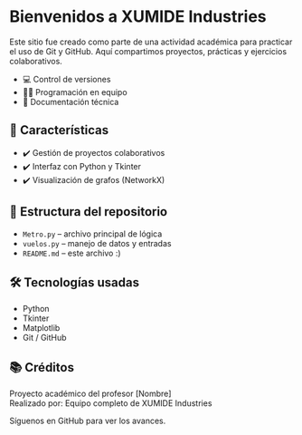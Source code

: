 # Bienvenidos a XUMIDE Industries

Este sitio fue creado como parte de una actividad académica para practicar el uso de Git y GitHub. Aquí compartimos proyectos, prácticas y ejercicios colaborativos.

- 💻 Control de versiones
- 👨‍💻 Programación en equipo
- 📘 Documentación técnica

## 🚀 Características
- ✔️ Gestión de proyectos colaborativos
- ✔️ Interfaz con Python y Tkinter
- ✔️ Visualización de grafos (NetworkX)

## 📁 Estructura del repositorio
- `Metro.py` – archivo principal de lógica
- `vuelos.py` – manejo de datos y entradas
- `README.md` – este archivo :)

## 🛠️ Tecnologías usadas
- Python
- Tkinter
- Matplotlib
- Git / GitHub

## 📚 Créditos
Proyecto académico del profesor [Nombre]  
Realizado por: Equipo completo de XUMIDE Industries

Síguenos en GitHub para ver los avances.
